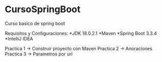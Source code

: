 # CursoSpringBoot
Curso basico de spring boot

Requisitos y Configuraciones:
*JDK 18.0.2.1
*Maven
*Spring Boot 3.3.4
*IntelliJ IDEA

Practica 1 -> Construir proyecto con Maven
Practica 2 -> Anoraciones
Practica 3 -> Parametros por url
